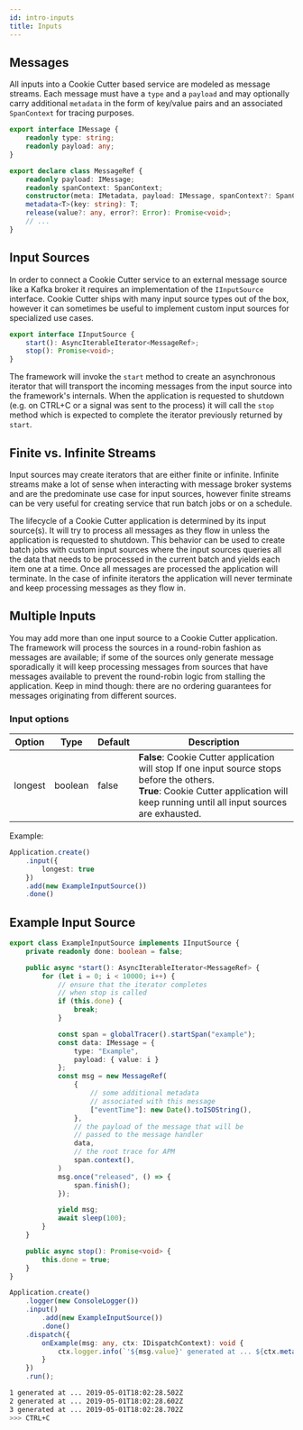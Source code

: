 ```yaml
---
id: intro-inputs
title: Inputs
---
```


## Messages

All inputs into a Cookie Cutter based service are modeled as message streams. Each message must have a `type` and a `payload` and may optionally carry additional `metadata` in the form of key/value pairs and an associated `SpanContext` for tracing purposes.

```typescript
export interface IMessage {
    readonly type: string;
    readonly payload: any;
}

export declare class MessageRef {
    readonly payload: IMessage;
    readonly spanContext: SpanContext;
    constructor(meta: IMetadata, payload: IMessage, spanContext?: SpanContext);
    metadata<T>(key: string): T;
    release(value?: any, error?: Error): Promise<void>;
    // ...
}
```

## Input Sources

In order to connect a Cookie Cutter service to an external message source like a Kafka broker it requires an implementation of the `IInputSource` interface. Cookie Cutter ships with many input source types out of the box, however it can sometimes be useful to implement custom input sources for specialized use cases. 

```typescript
export interface IInputSource {
    start(): AsyncIterableIterator<MessageRef>;
    stop(): Promise<void>;
}
```

The framework will invoke the `start` method to create an asynchronous iterator that will transport the incoming messages from the input source into the framework's internals. When the application is requested to shutdown (e.g. on CTRL+C or a signal was sent to the process) it will call the `stop` method which is expected to complete the iterator previously returned by `start`.

## Finite vs. Infinite Streams

Input sources may create iterators that are either finite or infinite. Infinite streams make a lot of sense when interacting with message broker systems and are the predominate use case for input sources, however finite streams can be very useful for creating service that run batch jobs or on a schedule.

The lifecycle of a Cookie Cutter application is determined by its input source(s). It will try to process all messages as they flow in unless the application is requested to shutdown. This behavior can be used to create batch jobs with custom input sources where the input sources queries all the data that needs to be processed in the current batch and yields each item one at a time. Once all messages are processed the application will terminate. In the case of infinite iterators the application will never terminate and keep processing messages as they flow in.

## Multiple Inputs

You may add more than one input source to a Cookie Cutter application. The framework will process the sources in a round-robin fashion as messages are available; if some of the sources only generate message sporadically it will keep processing messages from sources that have messages available to prevent the round-robin logic from stalling the application. Keep in mind though: there are no ordering guarantees for messages originating from different sources.

### Input options

| Option   | Type | Default | Description |
| -------- | -----| ------- | ----------- |
| longest  | boolean | false | <b>False</b>: Cookie Cutter application will stop If one input source stops before the others. <br /> <b>True</b>: Cookie Cutter application will keep running until all input sources are exhausted. |

Example:
```typescript
Application.create()
    .input({
        longest: true
    })
    .add(new ExampleInputSource())
    .done()
```
## Example Input Source

```typescript 
export class ExampleInputSource implements IInputSource {
    private readonly done: boolean = false;

    public async *start(): AsyncIterableIterator<MessageRef> {
        for (let i = 0; i < 10000; i++) {
            // ensure that the iterator completes
            // when stop is called
            if (this.done) {
                break;
            }

            const span = globalTracer().startSpan("example");
            const data: IMessage = {
                type: "Example",
                payload: { value: i }
            };
            const msg = new MessageRef(
                {
                    // some additional metadata
                    // associated with this message
                    ["eventTime"]: new Date().toISOString(),
                },
                // the payload of the message that will be
                // passed to the message handler
                data,
                // the root trace for APM
                span.context(), 
            )
            msg.once("released", () => {
                span.finish();
            });

            yield msg;
            await sleep(100);
        }
    }

    public async stop(): Promise<void> {
        this.done = true;
    }
}

Application.create()
    .logger(new ConsoleLogger())
    .input()
        .add(new ExampleInputSource())
        .done()
    .dispatch({
        onExample(msg: any, ctx: IDispatchContext): void {
            ctx.logger.info(`'${msg.value}' generated at ... ${ctx.metadata<string>("eventTime")}`);
        }
    })
    .run();
```

```bash
1 generated at ... 2019-05-01T18:02:28.502Z
2 generated at ... 2019-05-01T18:02:28.602Z
3 generated at ... 2019-05-01T18:02:28.702Z
>>> CTRL+C
```
